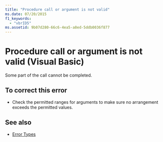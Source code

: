 ```yaml
---
title: "Procedure call or argument is not valid"
ms.date: 07/20/2015
f1_keywords: 
  - "vbrID5"
ms.assetid: 9b07d280-66c6-4ea5-a8ed-5ddb0036f877
---
```

# Procedure call or argument is not valid (Visual Basic)
Some part of the call cannot be completed.  
  
## To correct this error  
  
- Check the permitted ranges for arguments to make sure no arrangement exceeds the permitted values.  
  
## See also

- [Error Types](../../../visual-basic/programming-guide/language-features/error-types.md)

